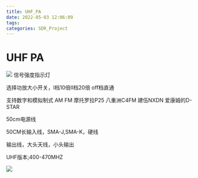 ```yaml
---
title: UHF_PA
date: 2022-05-03 12:06:09
tags:
categories: SDR_Project
---
```

# UHF PA
![](https://cdn.jsdelivr.net/gh/JC-GGBond/image-JC@master/SDR_project/acf8c065b66020dadb3010226670e49.1bnr1zm939xc.webp)
信号强度指示灯

选择功放大小开关，I档10倍II档20倍 off档直通

支持数字和模拟制式 AM FM 摩托罗拉P25 八重洲C4FM 建伍NXDN 爱康姆的D-STAR

50cm电源线

50CM长输入线，SMA-J,SMA-K，硬线

输出线，大头天线，小头输出

UHF版本;400-470MHZ

![](https://cdn.jsdelivr.net/gh/JC-GGBond/image-JC@master/SDR_project/微信截图_20220503122046.6m5rp6ewgr80.webp)

